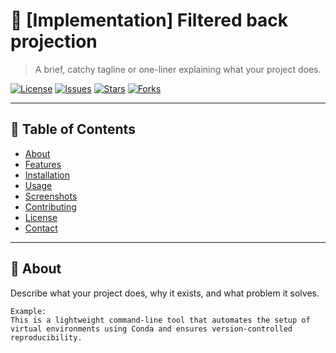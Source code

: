 <!-- PROJECT TITLE -->
# 🚀 [Implementation] Filtered back projection

> A brief, catchy tagline or one-liner explaining what your project does.

[![License](https://img.shields.io/github/license/yourusername/your-repo)](LICENSE)
[![Issues](https://img.shields.io/github/issues/yourusername/your-repo)](https://github.com/yourusername/your-repo/issues)
[![Stars](https://img.shields.io/github/stars/yourusername/your-repo)](https://github.com/yourusername/your-repo/stargazers)
[![Forks](https://img.shields.io/github/forks/yourusername/your-repo)](https://github.com/yourusername/your-repo/network/members)

---

## 📑 Table of Contents

- [About](#about)
- [Features](#features)
- [Installation](#installation)
- [Usage](#usage)
- [Screenshots](#screenshots)
- [Contributing](#contributing)
- [License](#license)
- [Contact](#contact)

---

## 🧠 About

Describe what your project does, why it exists, and what problem it solves.

```text
Example:
This is a lightweight command-line tool that automates the setup of virtual environments using Conda and ensures version-controlled reproducibility.
